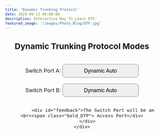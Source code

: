 ```yaml
---
title: 'Dynamic Trunking Protocol'
date: 2024-09-13 00:00:00
description: Interactive Way To Learn DTP.
featured_image: '/images/Photo_Blog/DTP.jpg'
---
```


<head>
    <script>    
    function updateFeedback() {
        const switchPort1 = document.getElementById('switchPort1').value;
        const switchPort2 = document.getElementById('switchPort2').value;
        const feedback = document.getElementById('feedback');

        let response = '';

        if (switchPort1 === 'Dynamic Auto' && switchPort2 === 'Dynamic Auto') {
            response = 'Access';
        } else if (switchPort1 === 'Dynamic Auto' && switchPort2 === 'Dynamic Desirable') {
            response = 'Trunk';
        } else if (switchPort1 === 'Dynamic Auto' && switchPort2 === 'Trunk') {
            response = 'Trunk';
        } else if (switchPort1 === 'Dynamic Auto' && switchPort2 === 'Access') {
            response = 'Access';
        } else if (switchPort1 === 'Dynamic Desirable' && switchPort2 === 'Dynamic Auto') {
            response = 'Trunk';
        } else if (switchPort1 === 'Dynamic Desirable' && switchPort2 === 'Dynamic Desirable') {
            response = 'Trunk';
        } else if (switchPort1 === 'Dynamic Desirable' && switchPort2 === 'Trunk') {
            response = 'Trunk';
        } else if (switchPort1 === 'Dynamic Desirable' && switchPort2 === 'Access') {
            response = 'Access';
        } else if (switchPort1 === 'Trunk' && switchPort2 === 'Dynamic Auto') {
            response = 'Trunk';
        } else if (switchPort1 === 'Trunk' && switchPort2 === 'Dynamic Desirable') {
            response = 'Trunk';
        } else if (switchPort1 === 'Trunk' && switchPort2 === 'Trunk') {
            response = 'Trunk';
        } else if (switchPort1 === 'Trunk' && switchPort2 === 'Access') {
            response = 'Limited Connectivity';
        } else if (switchPort1 === 'Access' && switchPort2 === 'Dynamic Auto') {
            response = 'Access';
        } else if (switchPort1 === 'Access' && switchPort2 === 'Dynamic Desirable') {
            response = 'Access';
        } else if (switchPort1 === 'Access' && switchPort2 === 'Trunk') {
            response = 'Limited Connectivity';
        } else if (switchPort1 === 'Access' && switchPort2 === 'Access') {
            response = 'Access';
        } else {
            response = '';
        }

        // Determine the prefix based on the response
        let prefix = '';
        if (response === 'Access') {
            prefix = 'The Switch Port will be an';
        } else if (response === 'Trunk') {
            prefix = 'The Switch Port will be a';
        } else if (response === 'Limited Connectivity') {
            feedback.innerHTML = `The Switch Port may experience <br><span class="bold_DTP">${response}</span>`;
            return; // Exit function early to prevent adding "Port"
        }

        feedback.innerHTML = `${prefix} <br><span class="bold_DTP">${response} Port</span>`;
    }

    // Call updateFeedback when the page loads to handle initial values
    document.addEventListener('DOMContentLoaded', function() {
        updateFeedback();
    });
</script>
    <style>
        #body_DTP {
            font-size: 1.25em; /* 25% larger than default size */
            text-align: center; /* Center align text and content */
            margin: 0;
            padding: 0;
            justify-content: center;
            align-items: center;
        }
        #optionsForm_DTP {
            display: inline-block; /* Keep form inline but easier to style as a block */
            text-align: center; /* Align form labels and selects to the center */
            justify-content: center;
            line-height: 1.15em;
        }
        select {
            font-size: 1em; /* Adjust font size for better fit */
            width: 250px; /* Increase width for better text fit */
            height: 2.5em; /* Increase height to match font size */
            padding: 5px; /* Add padding for better text alignment */
            box-sizing: border-box; /* Include padding and border in total width/height */
            justify-content: center;
            align-items: center;
            appearance: none;  /* For modern browsers */
            -webkit-appearance: none; /* For Chrome and Safari */
            -moz-appearance: none; /* For Firefox */
            border-radius: 10px; /* Rounded corners */
            text-align-last: center; /* Center the text in the dropdown */
        }
        #feedback {
            margin-top: 20px;
            display: block; /* Ensures feedback is displayed on a new line */
        }
        .bold_DTP {
            font-weight: bold;
        }
    </style>
</head>

<body>
    <div id="body_DTP">
        <div>
        <h2>Dynamic Trunking Protocol Modes</h2>
            <br>
            <form id="optionsForm_DTP">
                <label for="switchPort1">Switch Port A:</label>
                <select id="switchPort1" name="switchPort1" onchange="updateFeedback()">
                    <option value="Dynamic Auto">Dynamic Auto</option>
                    <option value="Dynamic Desirable">Dynamic Desirable</option>
                    <option value="Trunk">Trunk</option>
                    <option value="Access">Access</option>
                </select>
                <br><br>
                <label for="switchPort2">Switch Port B:</label>
                <select id="switchPort2" name="switchPort2" onchange="updateFeedback()">
                    <option value="Dynamic Auto">Dynamic Auto</option>
                    <option value="Dynamic Desirable">Dynamic Desirable</option>
                    <option value="Trunk">Trunk</option>
                    <option value="Access">Access</option>
                </select>
            </form>
    
            <div id="feedback">The Switch Port will be an <br><span class="bold_DTP"> Access Port</div>
        </div>
    </div>
</body>
